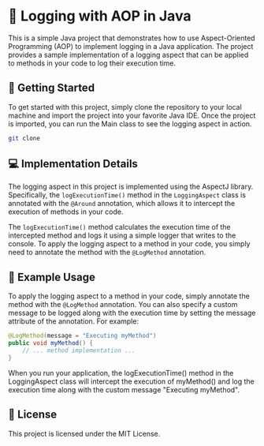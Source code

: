 # 📝 Logging with AOP in Java

This is a simple Java project that demonstrates how to use Aspect-Oriented Programming (AOP) to implement logging in a Java application. The project provides a sample implementation of a logging aspect that can be applied to methods in your code to log their execution time.

## 🚀 Getting Started

To get started with this project, simply clone the repository to your local machine and import the project into your favorite Java IDE. Once the project is imported, you can run the Main class to see the logging aspect in action.

```bash
git clone  
```

## 💻 Implementation Details

The logging aspect in this project is implemented using the AspectJ library. Specifically, the `logExecutionTime()` method in the `LoggingAspect` class is annotated with the `@Around` annotation, which allows it to intercept the execution of methods in your code.

The `logExecutionTime()` method calculates the execution time of the intercepted method and logs it using a simple logger that writes to the console. To apply the logging aspect to a method in your code, you simply need to annotate the method with the `@LogMethod` annotation.

## 📝 Example Usage

To apply the logging aspect to a method in your code, simply annotate the method with the `@LogMethod` annotation. You can also specify a custom message to be logged along with the execution time by setting the message attribute of the annotation. For example:

```java
@LogMethod(message = "Executing myMethod")
public void myMethod() {
    // ... method implementation ...
}
```

When you run your application, the logExecutionTime() method in the LoggingAspect class will intercept the execution of myMethod() and log the execution time along with the custom message "Executing myMethod".

## 📄 License

This project is licensed under the MIT License.